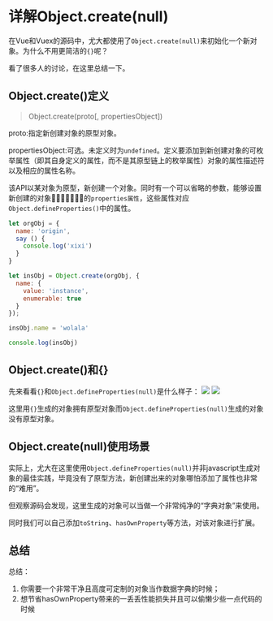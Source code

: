# 详解Object.create(null)
在Vue和Vuex的源码中，尤大都使用了```Object.create(null)```来初始化一个新对象。为什么不用更简洁的```{}```呢？

看了很多人的讨论，在这里总结一下。

## Object.create()定义
>Object.create(proto[, propertiesObject])

proto:指定新创建对象的原型对象。  

propertiesObject:可选。未定义时为```undefined```。定义要添加到新创建对象的可枚举属性（即其自身定义的属性，而不是其原型链上的枚举属性）对象的属性描述符以及相应的属性名称。

该API以某对象为原型，新创建一个对象。同时有一个可以省略的参数，能够设置新创建的对象的```properties属性```，这些属性对应```Object.defineProperties()```中的属性。
```javascript
let orgObj = {
  name: 'origin',
  say () {
    console.log('xixi')
  }
}

let insObj = Object.create(orgObj, {
  name: {
    value: 'instance',
    enumerable: true
  }
});

insObj.name = 'wolala'

console.log(insObj)
```

## Object.create()和{}
先来看看```{}```和```Object.defineProperties(null)```是什么样子：
![](https://tva1.sinaimg.cn/large/006y8mN6gy1g7d2ldm887j30jw0ds411.jpg)
![](https://tva1.sinaimg.cn/large/006y8mN6gy1g7d3f74shlj309u032jre.jpg)

这里用```{}```生成的对象拥有原型对象而```Object.defineProperties(null)```生成的对象没有原型对象。

## Object.create(null)使用场景
实际上，尤大在这里使用```Object.defineProperties(null)```并非javascript生成对象的最佳实践，毕竟没有了原型方法，新创建出来的对象哪怕添加了属性也非常的“难用”。

但观察源码会发现，这里生成的对象可以当做一个非常纯净的“字典对象”来使用。

同时我们可以自己添加```toString```、```hasOwnProperty```等方法，对该对象进行扩展。

## 总结
总结：
1. 你需要一个非常干净且高度可定制的对象当作数据字典的时候；
2. 想节省hasOwnProperty带来的一丢丢性能损失并且可以偷懒少些一点代码的时候